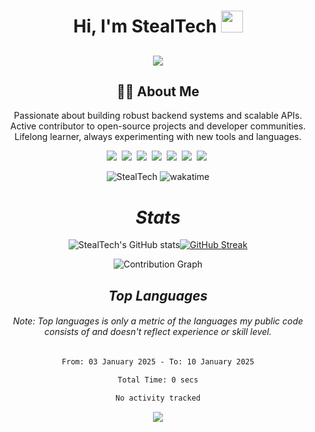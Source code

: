 <div align="center">
  <div id="toc">
    <ul align="center" style="list-style: none">
      <summary>
        <h1>
          Hi, I'm StealTech
          <img src="https://media.giphy.com/media/hvRJCLFzcasrR4ia7z/giphy.gif" width="35">
        </h1>
      </summary>
    </ul>
  </div>

  <div id="toc">
    <ul align="center" style="list-style: none">
      <summary>
        <h2 align="center">
          <img src="https://user-images.githubusercontent.com/73097560/115834477-dbab4500-a447-11eb-908a-139a6edaec5c.gif">
        </h2>
      </summary>
    </ul>
  </div>

  ## 👨‍💻 About Me
   Passionate about building robust backend systems and scalable APIs. <br>
   Active contributor to open-source projects and developer communities. <br>
   Lifelong learner, always experimenting with new tools and languages.

  <p>
    <img src="https://img.shields.io/badge/java-%2361DAFB.svg?style=for-the-badge&logo=openjdk&logoColor=white"/>&nbsp;
    <img src="https://img.shields.io/badge/python-%2361DAFB.svg?style=for-the-badge&logo=python&logoColor=white"/>&nbsp;
    <img src="https://img.shields.io/badge/kotlin-%2361DAFB.svg?style=for-the-badge&logo=kotlin&logoColor=white"/>&nbsp;
    <img src="https://img.shields.io/badge/git-%2361DAFB.svg?style=for-the-badge&logo=git&logoColor=white"/>&nbsp;
    <img src="https://img.shields.io/badge/github-%2361DAFB.svg?style=for-the-badge&logo=github&logoColor=white"/>&nbsp;
    <img src="https://img.shields.io/badge/vscode-%2361DAFB.svg?style=for-the-badge&logo=visual-studio-code&logoColor=white"/>&nbsp;
    <img src="https://img.shields.io/badge/intellij-IDEA-%2361DAFB.svg?style=for-the-badge&logo=intellij-idea&logoColor=white"/>&nbsp;
  </p>

<p align="center">
  <img src="https://komarev.com/ghpvc/?username=stealtech&label=Profile%20views&color=0e75b6&style=flat" alt="StealTech" />
  <img alt="wakatime" src="https://wakatime.com/badge/user/df411a1a-efe6-4563-bbd4-4aeac36e8212.svg">
</p>

<div align="center">
  <h1><i>Stats</i></h1>

![StealTech's GitHub stats](https://github-readme-stats-livxy.vercel.app/api?username=stealtech&title_color=4F8CC9&text_color=9f9f9f&show_icons=true&bg_color=00000000&hide_border=true&icon_color=4F8CC9&hide_title=true&count_private=true)[![GitHub Streak](https://streak-stats.demolab.com?user=stealtech&hide_border=true&background=00000000&border=00000000&stroke=9F9F9F&ring=64B2FF&fire=4F8CC9&currStreakNum=4F8CC9&sideNums=4F8CC9&currStreakLabel=D8D8D8&sideLabels=D8D8D8&dates=9F9F9F)](https://git.io/streak-stats)

  <p>
    <img src="https://github-readme-activity-graph.vercel.app/graph?username=C0dingKai&theme=react-dark&hide_border=true&bg_color=1B1F23&color=61DAFB&line=61DAFB&point=61DAFB" alt="Contribution Graph"/>
  </p>

<div align="center">
  <h2><i>Top Languages</i></h2>
  <h6>Note: Top languages is only a metric of the languages my public code consists of and doesn't reflect experience or skill level.</h6>
</div>

<!--START_SECTION:waka-->

```txt
From: 03 January 2025 - To: 10 January 2025

Total Time: 0 secs

No activity tracked
```

<!--END_SECTION:waka-->



<p align="center">
    <img src="github-metrics.png">
</p>

